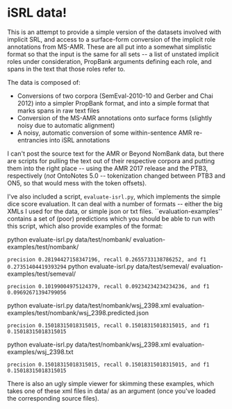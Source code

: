 # iSRL data!

This is an attempt to provide a simple version of the datasets involved with implicit SRL, and access to a surface-form conversion of the implicit role annotations from MS-AMR. These are all put into a somewhat simplistic format so that the input is the same for all sets -- a list of unstated implicit roles under consideration, PropBank arguments defining each role, and spans in the text that those roles refer to. 

The data is composed of:
- Conversions of two corpora (SemEval-2010-10 and Gerber and Chai 2012) into a simpler PropBank format, and into a simple format that marks spans in raw text files
- Conversion of the MS-AMR annotations onto surface forms (slightly noisy due to automatic alignment)
- A noisy, automatic conversion of some within-sentence AMR re-entrancies into iSRL annotations


I can't post the source text for the AMR or Beyond NomBank data, but there are scripts for pulling the text out of their respective corpora and putting them into the right place -- using the AMR 2017 release and the PTB3, respectively (*not* OntoNotes 5.0 -- tokenization changed between PTB3 and ON5, so that would mess with the token offsets).  

I've also included a script, ```evaluate-isrl.py```, which implements the simple dice score evaluation.  It can deal with a number of formats -- either the big XMLs I used for the data, or simple json or txt files.  ``evaluation-examples'' contains a set of (poor) predictions which you should be able to run with this script, which also provide examples of the format:

python evaluate-isrl.py data/test/nombank/ evaluation-examples/test/nombank/

```precision 0.28194427158347196, recall 0.2655733138786252, and f1 0.27351404419393294```
python evaluate-isrl.py data/test/semeval/ evaluation-examples/test/semeval/

```precision 0.10199004975124379, recall 0.09234234234234236, and f1 0.09692671394799056```

python evaluate-isrl.py data/test/nombank/wsj_2398.xml evaluation-examples/test/nombank/wsj_2398.predicted.json

```precision 0.15018315018315015, recall 0.15018315018315015, and f1 0.15018315018315015```

python evaluate-isrl.py data/test/nombank/wsj_2398.xml evaluation-examples/wsj_2398.txt

```precision 0.15018315018315015, recall 0.15018315018315015, and f1 0.15018315018315015```


There is also an ugly simple viewer for skimming these examples, which takes one of these xml files in data/ as an argument (once you've loaded the corresponding source files).
